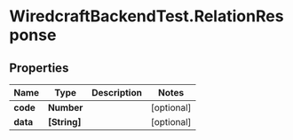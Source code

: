 # WiredcraftBackendTest.RelationResponse

## Properties
Name | Type | Description | Notes
------------ | ------------- | ------------- | -------------
**code** | **Number** |  | [optional] 
**data** | **[String]** |  | [optional] 


